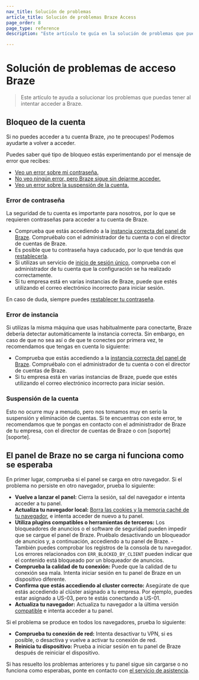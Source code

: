 ```yaml
---
nav_title: Solución de problemas
article_title: Solución de problemas Braze Access
page_order: 8
page_type: reference
description: "Este artículo te guía en la solución de problemas que puedas tener al intentar acceder a Braze."

---
```


# Solución de problemas de acceso Braze

> Este artículo te ayuda a solucionar los problemas que puedas tener al intentar acceder a Braze.

## Bloqueo de la cuenta

Si no puedes acceder a tu cuenta Braze, ¡no te preocupes! Podemos ayudarte a volver a acceder.	

Puedes saber qué tipo de bloqueo estás experimentando por el mensaje de error que recibes:	

- [Veo un error sobre mi contraseña.](#password-error)	
- [No veo ningún error, pero Braze sigue sin dejarme acceder.](#instance-error)	
- [Veo un error sobre la suspensión de la cuenta.](#account-suspension)	

### Error de contraseña

La seguridad de tu cuenta es importante para nosotros, por lo que se requieren contraseñas para acceder a tu cuenta de Braze.	
- Comprueba que estás accediendo a la [instancia correcta del panel de Braze]({{site.baseurl}}/user_guide/administrative/access_braze/braze_instances/#braze-instances). Compruébalo con el administrador de tu cuenta o con el director de cuentas de Braze.	
- Es posible que tu contraseña haya caducado, por lo que tendrás que [restablecerla]({{site.baseurl}}/user_guide/administrative/access_braze/accessing_your_account/#resetting-your-password).	
- Si utilizas un servicio de [inicio de sesión único]({{site.baseurl}}/user_guide/administrative/access_braze/single_sign_on/set_up/), comprueba con el administrador de tu cuenta que la configuración se ha realizado correctamente.	
- Si tu empresa está en varias instancias de Braze, puede que estés utilizando el correo electrónico incorrecto para iniciar sesión.  	

En caso de duda, siempre puedes [restablecer tu contraseña]({{site.baseurl}}/user_guide/administrative/access_braze/accessing_your_account/#resetting-your-password).	

### Error de instancia

Si utilizas la misma máquina que usas habitualmente para conectarte, Braze debería detectar automáticamente la instancia correcta. Sin embargo, en caso de que no sea así o de que te conectes por primera vez, te recomendamos que tengas en cuenta lo siguiente:	

- Comprueba que estás accediendo a la [instancia correcta del panel de Braze]({{site.baseurl}}/user_guide/administrative/access_braze/braze_instances/#braze-instances). Compruébalo con el administrador de tu cuenta o con el director de cuentas de Braze.
- Si tu empresa está en varias instancias de Braze, puede que estés utilizando el correo electrónico incorrecto para iniciar sesión.	

### Suspensión de la cuenta	

Esto no ocurre muy a menudo, pero nos tomamos muy en serio la suspensión y eliminación de cuentas. Si te encuentras con este error, te recomendamos que te pongas en contacto con el administrador de Braze de tu empresa, con el director de cuentas de Braze o con [soporte][soporte].

## El panel de Braze no se carga ni funciona como se esperaba

En primer lugar, comprueba si el panel se carga en otro navegador. Si el problema no persiste en otro navegador, prueba lo siguiente:

- **Vuelve a lanzar el panel:** Cierra la sesión, sal del navegador e intenta acceder a tu panel.
- **Actualiza tu navegador local:** [Borra las cookies y la memoria caché de tu navegador]({{site.baseurl}}/user_guide/administrative/access_braze/accessing_your_account/#browser-cache-and-cookies), e intenta acceder de nuevo a tu panel.
- **Utiliza plugins compatibles o herramientas de terceros:** Los bloqueadores de anuncios o el software de seguridad pueden impedir que se cargue el panel de Braze. Pruébalo desactivando un bloqueador de anuncios y, a continuación, accediendo a tu panel de Braze.
        \- También puedes comprobar los registros de la consola de tu navegador. Los errores relacionados con `ERR_BLOCKED_BY_CLIENT` pueden indicar que el contenido está bloqueado por un bloqueador de anuncios.
- **Comprueba la calidad de tu conexión:** Puede que la calidad de tu conexión sea mala. Intenta iniciar sesión en tu panel de Braze en un dispositivo diferente.
- **Confirma que estás accediendo al cluster correcto:** Asegúrate de que estás accediendo al clúster asignado a tu empresa. Por ejemplo, puedes estar asignado a US-03, pero te estás conectando a US-01.
- **Actualiza tu navegador:** Actualiza tu navegador a la última versión [compatible]({{site.baseurl}}/user_guide/administrative/access_braze/accessing_your_account/#supported-browsers) e intenta acceder a tu panel.

Si el problema se produce en todos los navegadores, prueba lo siguiente:

- **Comprueba tu conexión de red:** Intenta desactivar tu VPN, si es posible, o desactiva y vuelve a activar tu conexión de red.
- **Reinicia tu dispositivo:** Prueba a iniciar sesión en tu panel de Braze después de reiniciar el dispositivo.

Si has resuelto los problemas anteriores y tu panel sigue sin cargarse o no funciona como esperabas, ponte en contacto con [el servicio de asistencia]({{site.baseurl}}/braze_support/).


